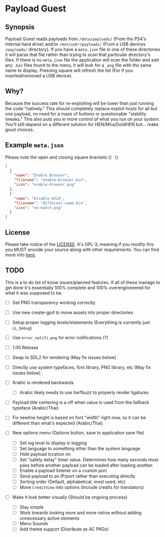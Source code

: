 # Payload Guest

## Synopsis

Payload Guest reads payloads from `/data/payloads/` (From the PS4's internal hard drive) and/or `/mnt/usb*/payloads/` (From a USB devices `/payloads/` directory). If you have a `meta.json` file in one of these directories it will parse that file rather than trying to scan that particular directory's files. If there is no `meta.json` file the application will scan the folder and add any `.bin` files found to the menu, it will look for a `.png` file with the same name to display. Pressing square will refresh the list (For if you inserted/removed a USB device).

## Why?

Because the success rate for re-exploiting will be lower than just running the code "natively." This should completely replace exploit hosts for all but one payload, no need for a maze of buttons or questionable "stability tweaks." This also puts you in more control of what you run on your system. You'll still depend on a different solution for HEN/Mira/GoldHEN but... make good choices.

## Example `meta.json`

Please note the open and closing square brackets (`[ ]`).

```json
[
  {
    "name": "Enable Browser",
    "filename": "enable-browser.bin",
    "icon": "enable-browser.png"
  },
  {
    "name": "Disable ASLR",
    "filename": "different-name.bin",
    "icon": "no-match.png"
  }
]
```

## License

Please take notice of the [LICENSE](https://github.com/Al-Azif/ps4-payload-guest/blob/main/LICENSE). It's GPL-3, meaning if you modify this you MUST provide your source along with other requirements. You can find more info [here](https://tldrlegal.com/license/gnu-general-public-license-v3-(gpl-3)).

## TODO

This is a to do list of know issues/planned features. If all of these manage to get done it's essentially 100% complete and 100% overengineeered for what it was supposed to be.

- [ ] Get PNG transparency working correctly
- [ ] Use new create-gp4 to move assets into proper directories
- [ ] Setup proper logging levels/statements (Everything is currently just `LL_Debug`)
- [ ] Use `error_notifi.png` for error notifications (?)
- [ ] 1.00 Release

- [ ] Swap to SDL2 for rendering (May fix issues below)
- [ ] Directly use system typefaces, font library, PNG library, etc (May fix issues below)
- [ ] Arabic is rendered backwards
  - [ ] Arabic likely needs to use harfbuzz to properly render ligatures
- [ ] Payload title centering is a off when value is used from the fallback typeface (Arabic/Thai)
- [ ] Fix newline height is based on font "width" right now, so it can be different than what's expected (Arabic/Thai)

- [ ] New options menu (Options button, save to application save file)
  - [ ] Set log level to display in logging
  - [ ] Set language to something other than the system language
  - [ ] Hide payload location on
  - [ ] Set "safety delay" timer value. Determines how many seconds must pass before another payload can be loaded after loading another.
  - [ ] Enable a payload listener on a custom port
  - [ ] Send payload to an IP/port rather than executing directly
  - [ ] Sorting order (Default, alphabetical, most used, etc)
  - [ ] Move `CreditView` into options (Include credits for translators)

- [ ] Make it look better visually (Should be ongoing process)
  - [ ] Stay simple
  - [ ] Work towards looking more and more native without adding unnecessary active elements
  - [ ] Menu Sounds
  - [ ] Add theme support (Distribute as AC PKGs)
